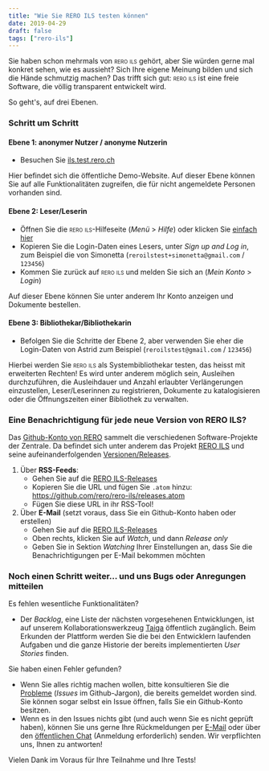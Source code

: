 ```yaml
---
title: "Wie Sie RERO ILS testen können"
date: 2019-04-29
draft: false
tags: ["rero-ils"]
---
```


Sie haben schon mehrmals von <span style="font-variant: small-caps">rero ils</span> gehört, aber Sie würden gerne mal konkret sehen, wie es aussieht? Sich Ihre eigene Meinung bilden und sich die Hände schmutzig machen? Das trifft sich gut: <span style="font-variant: small-caps">rero ils</span> ist eine freie Software, die völlig transparent entwickelt wird.

<!--more-->

So geht's, auf drei Ebenen.

### Schritt um Schritt

#### Ebene 1: anonymer Nutzer / anonyme Nutzerin

* Besuchen Sie [ils.test.rero.ch](http://ils.test.rero.ch/)

Hier befindet sich die öffentliche Demo-Website. Auf dieser Ebene können Sie auf alle Funktionalitäten zugreifen, die für nicht angemeldete Personen vorhanden sind.

#### Ebene 2: Leser/Leserin

* Öffnen Sie die <span style="font-variant: small-caps">rero ils</span>-Hilfeseite (*Menü* > *Hilfe*) oder klicken Sie [einfach hier](https://github.com/rero/rero-ils/wiki/Public-demo-help#sign-up-and-log-in)
* Kopieren Sie die Login-Daten eines Lesers, unter *Sign up and Log in*, zum Beispiel die von Simonetta (`reroilstest+simonetta@gmail.com` / `123456`)
* Kommen Sie zurück auf <span style="font-variant: small-caps">rero ils</span> und melden Sie sich an (*Mein Konto* > *Login*)

Auf dieser Ebene können Sie unter anderem Ihr Konto anzeigen und Dokumente bestellen.

#### Ebene 3: Bibliothekar/Bibliothekarin

* Befolgen Sie die Schritte der Ebene 2, aber verwenden Sie eher die Login-Daten von Astrid zum Beispiel (`reroilstest@gmail.com` / `123456`)

Hierbei werden Sie <span style="font-variant: small-caps">rero ils</span> als Systembibliothekar testen, das heisst mit erweiterten Rechten! Es wird unter anderem möglich sein, Ausleihen durchzuführen, die Ausleihdauer und Anzahl erlaubter Verlängerungen einzustellen, Leser/Leserinnen zu registrieren, Dokumente zu katalogisieren oder die Öffnungszeiten einer Bibliothek zu verwalten.

### Eine Benachrichtigung für jede neue Version von RERO ILS?

Das [Github-Konto von RERO](https://github.com/rero) sammelt die verschiedenen Software-Projekte der Zentrale. Da befindet sich unter anderem das Projekt [RERO ILS](https://github.com/rero/rero-ils/) und seine aufeinanderfolgenden [Versionen/Releases](https://github.com/rero/rero-ils/releases).

1. Über **RSS-Feeds**:
	* Gehen Sie auf die [RERO ILS-Releases](https://github.com/rero/rero-ils/releases)
	* Kopieren Sie die URL und fügen Sie `.atom` hinzu: https://github.com/rero/rero-ils/releases.atom
	* Fügen Sie diese URL in ihr RSS-Tool!
2. Über **E-Mail** (setzt voraus, dass Sie ein Github-Konto haben oder erstellen)
	* Gehen Sie auf die [RERO ILS-Releases](https://github.com/rero/rero-ils/releases)
	* Oben rechts, klicken Sie auf *Watch*, und dann *Release only*
	* Geben Sie in Sektion *Watching* Ihrer Einstellungen an, dass Sie die Benachrichtigungen per E-Mail bekommen möchten

### Noch einen Schritt weiter... und uns Bugs oder Anregungen mitteilen

Es fehlen wesentliche Funktionalitäten?

* Der *Backlog*, eine Liste der nächsten vorgesehenen Entwicklungen, ist auf unserem Kollaborationswerkzeug [Taiga](https://tree.taiga.io/project/rero21-reroils/backlog) öffentlich zugänglich. Beim Erkunden der Plattform werden Sie die bei den Entwicklern laufenden Aufgaben und die ganze Historie der bereits implementierten *User Stories* finden.

Sie haben einen Fehler gefunden?

* Wenn Sie alles richtig machen wollen, bitte konsultieren Sie die [Probleme](https://github.com/rero/rero-ils/issues) (*Issues* im Github-Jargon), die bereits gemeldet worden sind. Sie können sogar selbst ein Issue öffnen, falls Sie ein Github-Konto besitzen.
* Wenn es in den Issues nichts gibt (und auch wenn Sie es nicht geprüft haben), können Sie uns gerne Ihre Rückmeldungen per [E-Mail](mailto:info@rero.ch) oder über den [öffentlichen Chat](https://gitter.im/rero/reroils) (Anmeldung erforderlich) senden. Wir verpflichten uns, Ihnen zu antworten!

Vielen Dank im Voraus für Ihre Teilnahme und Ihre Tests!
